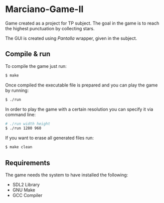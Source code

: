 # Marciano-Game-II
Game created as a project for TP subject. 
The goal in the game is to reach the highest punctuation by collecting stars.

The GUI is created using *Pantalla* wrapper, given in the subject.

## Compile & run
To compile the game just run:  
```sh
$ make
```  

Once compiled the executable file is prepared and you can play the game by running:
```sh
$ ./run
```

In order to play the game with a certain resolution you can specify it via command line:
```sh
# ./run width height
$ ./run 1280 960
```

If you want to erase all generated files run:
```sh
$ make clean
```  

## Requirements
The game needs the system to have installed the following:
* SDL2 Library
* GNU Make
* GCC Compiler
